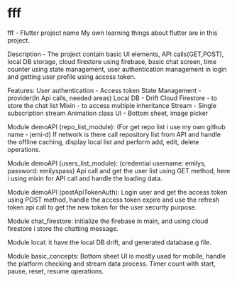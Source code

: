 # fff

fff - Flutter project name
My own learning things about flutter are in this project.

Description - The project contain basic UI elements, API calls(GET,POST), local DB storage, cloud firestore using firebase, 
basic chat screen, time counter using state management, user authentication management in login and getting user profile using access token.


Features:
User authentication - Access token
State Management - provider(In Api calls, needed areas)
Local DB - Drift
Cloud Firestore - to store the chat list
Mixin - to access multiple inheritance
Stream - Single subscription stream
Animation class 
UI - Bottom sheet, image picker

Module demoAPI (repo_list_module): (For get repo list i use my own github name - jemi-d)
If network is there call repository list from API and handle the offline caching, display local list and perform add, edit, delete operations.

Module demoAPI (users_list_module): (credential username: emilys, password: emilyspass)
Api call and get the user list using GET method, here i using mixin for API call and handle the loading data.

Module demoAPI (postApiTokenAuth):
Login user and get the access token using POST method, handle the access token expire and use the refresh token api call to get the new token 
for the user security purpose. 

Module chat_firestore:
initialize the firebase in main, and using cloud firestore i store the chatting message.

Module local:
it have the local DB drift, and generated database.g file.

Module basic_concepts:
Bottom sheet UI is mostly used for mobile, handle the platform checking and stream data process. Timer count with start, pause, reset, resume 
operations.





